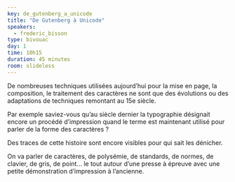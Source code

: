 ```yaml
---
key: de_gutenberg_a_unicode
title: "De Gutenberg à Unicode"
speakers:
  - frederic_bisson
type: bivouac
day: 1
time: 10h15
duration: 45 minutes
room: slideless
---
```


De nombreuses techniques utilisées aujourd’hui pour la mise en page, la composition, le traitement des caractères ne sont que des évolutions ou des adaptations de techniques remontant au 15e siècle.

Par exemple saviez-vous qu’au siècle dernier la typographie désignait encore un procédé d’impression quand le terme est maintenant utilisé pour parler de la forme des caractères ?

Des traces de cette histoire sont encore visibles pour qui sait les dénicher.

On va parler de caractères, de polysémie, de standards, de normes, de clavier, de gris, de point… le tout autour d’une presse à épreuve avec une petite démonstration d’impression à l’ancienne.